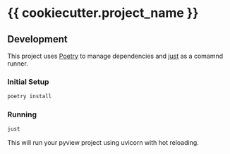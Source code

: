 # {{ cookiecutter.project_name }}

## Development

This project uses [Poetry](https://python-poetry.org/) to manage dependencies and [just](https://github.com/casey/just) as a comamnd runner.

### Initial Setup

```sh
poetry install
```

### Running

```sh
just
```

This will run your pyview project using uvicorn with hot reloading.
